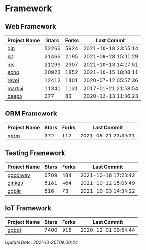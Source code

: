 # Framework

## Web Framework
| Project Name | Stars | Forks | Last Commit |
| ------------ | ----- | ----- | ----------- |
| [gin](https://github.com/gin-gonic/gin) | 52266 | 5924 | 2021-10-18 23:55:14 |
| [kit](https://github.com/go-kit/kit) | 21466 | 2195 | 2021-09-28 15:01:29 |
| [iris](https://github.com/kataras/iris) | 21299 | 2307 | 2021-10-13 14:27:51 |
| [echo](https://github.com/labstack/echo) | 20923 | 1852 | 2021-10-15 18:08:11 |
| [revel](https://github.com/revel/revel) | 12412 | 1401 | 2020-07-12 05:57:36 |
| [martini](https://github.com/go-martini/martini) | 11341 | 1131 | 2017-01-21 21:58:54 |
| [beego](https://github.com/astaxie/beego) | 277 | 83 | 2020-12-13 11:36:23 |

## ORM Framework
| Project Name | Stars | Forks | Last Commit |
| ------------ | ----- | ----- | ----------- |
| [gorm](https://github.com/jinzhu/gorm) | 372 | 117 | 2021-05-21 23:39:31 |

## Testing Framework
| Project Name | Stars | Forks | Last Commit |
| ------------ | ----- | ----- | ----------- |
| [goconvey](https://github.com/smartystreets/goconvey) | 6709 | 484 | 2021-10-18 17:28:42 |
| [ginkgo](https://github.com/onsi/ginkgo) | 5181 | 464 | 2021-10-12 15:03:49 |
| [goblin](https://github.com/franela/goblin) | 816 | 73 | 2021-10-03 14:34:22 |

## IoT Framework
| Project Name | Stars | Forks | Last Commit |
| ------------ | ----- | ----- | ----------- |
| [gobot](https://github.com/hybridgroup/gobot) | 7400 | 915 | 2020-12-01 09:54:44 |

*Update Date: 2021-10-20T00:00:44*